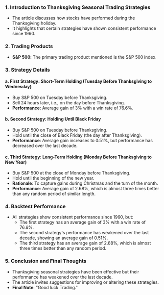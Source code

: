 ### 1. Introduction to Thanksgiving Seasonal Trading Strategies
- The article discusses how stocks have performed during the Thanksgiving holiday.
- It highlights that certain strategies have shown consistent performance since 1960.

### 2. Trading Products
- **S&P 500**: The primary trading product mentioned is the S&P 500 index.

### 3. Strategy Details
#### a. First Strategy: Short-Term Holding (Tuesday Before Thanksgiving to Wednesday)
- Buy S&P 500 on Tuesday before Thanksgiving.
- Sell 24 hours later, i.e., on the day before Thanksgiving.
- **Performance**: Average gain of 3% with a win rate of 76.6%.

#### b. Second Strategy: Holding Until Black Friday
- Buy S&P 500 on Tuesday before Thanksgiving.
- Hold until the close of Black Friday (the day after Thanksgiving).
- **Performance**: Average gain increases to 0.51%, but performance has decreased over the last decade.

#### c. Third Strategy: Long-Term Holding (Monday Before Thanksgiving to New Year)
- Buy S&P 500 at the close of Monday before Thanksgiving.
- Hold until the beginning of the new year.
- **Rationale**: To capture gains during Christmas and the turn of the month.
- **Performance**: Average gain of 2.68%, which is almost three times better than any random period of similar length.

### 4. Backtest Performance
- All strategies show consistent performance since 1960, but:
  - The first strategy has an average gain of 3% with a win rate of 76.6%.
  - The second strategy's performance has weakened over the last decade, showing an average gain of 0.51%.
  - The third strategy has an average gain of 2.68%, which is almost three times better than any random period.

### 5. Conclusion and Final Thoughts
- Thanksgiving seasonal strategies have been effective but their performance has weakened over the last decade.
- The article invites suggestions for improving or altering these strategies.
- **Final Note**: "Good luck Trading."
